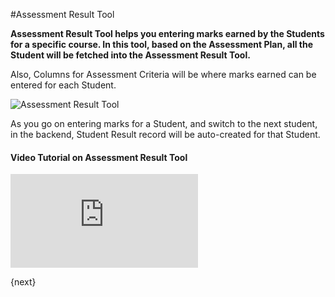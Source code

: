 <!-- add-breadcrumbs -->
#Assessment Result Tool

**Assessment Result Tool helps you entering marks earned by the Students for a specific course. In this tool, based on the Assessment Plan, all the Student will be fetched into the Assessment Result Tool.**

Also, Columns for Assessment Criteria will be where marks earned can be entered for each Student.

![Assessment Result Tool](/docs/v13/assets/img/education/education-assessment-result-tool.png)

As you go on entering marks for a Student, and switch to the next student, in the backend, Student Result record will be auto-created for that Student.

#### Video Tutorial on Assessment Result Tool



<div>
    <div class='embed-container'>
        <iframe src='https://www.youtube.com/embed/U8ZRB8CM-UM?start=80' frameborder='0' allowfullscreen>
        </iframe>
    </div>
</div>

{next}
